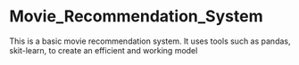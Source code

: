 # Movie_Recommendation_System
This is a basic movie recommendation system. It uses tools such as pandas, skit-learn, to create an efficient and working model
